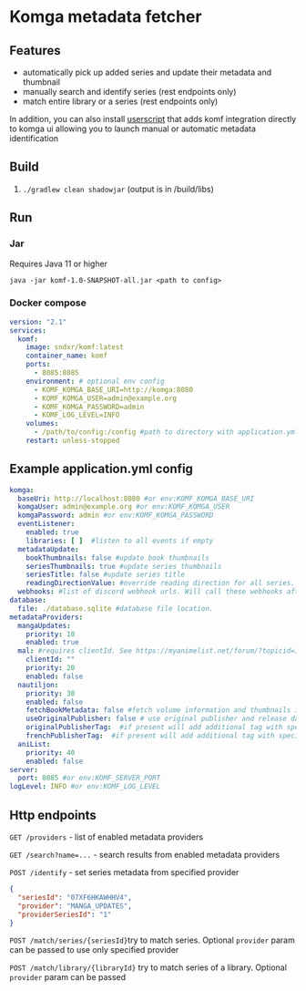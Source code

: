 # Komga metadata fetcher

## Features

- automatically pick up added series and update their metadata and thumbnail
- manually search and identify series (rest endpoints only)
- match entire library or a series (rest endpoints only)

In addition, you can also install [userscript](https://github.com/Snd-R/komf-userscript) that adds komf integration
directly to komga ui allowing you to launch manual or automatic metadata identification

## Build

1. `./gradlew clean shadowjar` (output is in /build/libs)

## Run

### Jar

Requires Java 11 or higher

`java -jar komf-1.0-SNAPSHOT-all.jar <path to config>`

### Docker compose

```yml
version: "2.1"
services:
  komf:
    image: sndxr/komf:latest
    container_name: komf
    ports:
      - 8085:8085
    environment: # optional env config
      - KOMF_KOMGA_BASE_URI=http://komga:8080
      - KOMF_KOMGA_USER=admin@example.org
      - KOMF_KOMGA_PASSWORD=admin
      - KOMF_LOG_LEVEL=INFO
    volumes:
      - /path/to/config:/config #path to directory with application.yml and database file
    restart: unless-stopped
```

## Example application.yml config

```yml
komga:
  baseUri: http://localhost:8080 #or env:KOMF_KOMGA_BASE_URI
  komgaUser: admin@example.org #or env:KOMF_KOMGA_USER
  komgaPassword: admin #or env:KOMF_KOMGA_PASSWORD
  eventListener:
    enabled: true
    libraries: [ ]  #listen to all events if empty
  metadataUpdate:
    bookThumbnails: false #update book thumbnails
    seriesThumbnails: true #update series thumbnails
    seriesTitle: false #update series title
    readingDirectionValue: #override reading direction for all series. should be one of these: LEFT_TO_RIGHT, RIGHT_TO_LEFT, VERTICAL, WEBTOON
  webhooks: #list of discord webhook urls. Will call these webhooks after series or books were added
database:
  file: ./database.sqlite #database file location.
metadataProviders:
  mangaUpdates:
    priority: 10
    enabled: true
  mal: #requires clientId. See https://myanimelist.net/forum/?topicid=1973077
    clientId: ""
    priority: 20
    enabled: false
  nautiljon:
    priority: 30
    enabled: false
    fetchBookMetadata: false #fetch volume information and thumbnails if available. Can take a while to load
    useOriginalPublisher: false # use original publisher and release dates for series and volumes. If false will use french publisher
    originalPublisherTag:  #if present will add additional tag with specified name ({tagname}: publisherName)
    frenchPublisherTag:  #if present will add additional tag with specified name ({tagname}: publisherName)
  aniList:
    priority: 40
    enabled: false
server:
  port: 8085 #or env:KOMF_SERVER_PORT
logLevel: INFO #or env:KOMF_LOG_LEVEL
```

## Http endpoints

`GET /providers` - list of enabled metadata providers

`GET /search?name=...` - search results from enabled metadata providers

`POST /identify` - set series metadata from specified provider

```json
{
  "seriesId": "07XF6HKAWHHV4",
  "provider": "MANGA_UPDATES",
  "providerSeriesId": "1"
}
```

`POST /match/series/{seriesId}`try to match series. Optional `provider` param can be passed to use only specified
provider

`POST /match/library/{libraryId}` try to match series of a library. Optional `provider` param can be passed
